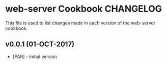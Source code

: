 web-server Cookbook CHANGELOG
========================
This file is used to list changes made in each version of the web-server cookbook.

v0.0.1 (01-OCT-2017)
--------------------
- [PAR] - Initial version

